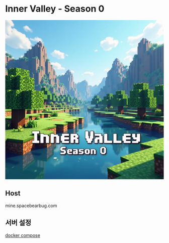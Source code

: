 # Inner Valley - Season 0

![Inner Valley](innervalley.webp)

## Host

mine.spacebearbug.com

## 서버 설정

[docker compose](docker-compose.yml)
